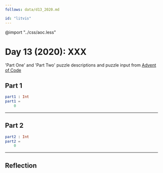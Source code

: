 ```yaml
---
follows: data/d13_2020.md

id: "litvis"
---
```


@import "../css/aoc.less"

# Day 13 (2020): XXX

'Part One' and 'Part Two' puzzle descriptions and puzzle input from [Advent of Code](https://adventofcode.com/2020/day/13)

## Part 1

```elm {l r}
part1 : Int
part1 =
    0
```

---

## Part 2

```elm {l r}
part2 : Int
part2 =
    0
```

---

## Reflection
